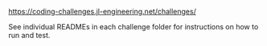 https://coding-challenges.jl-engineering.net/challenges/

See individual READMEs in each challenge folder for instructions on how to run and test.
